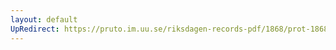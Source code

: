 ```yaml
---
layout: default
UpRedirect: https://pruto.im.uu.se/riksdagen-records-pdf/1868/prot-1868--ak--124/prot-1868--ak--124_001.pdf
---
```

